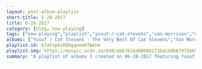 ```yaml
---
layout: post-album-playlist
short-title: 6-28-2017
title: 6-28-2017
category: [blog, now-playing]
tags: ["now-playing","playlist","yusuf-/-cat-stevens","van-morrison","charley-patton","james-brown","wavves","wavves","wavves,-cloud-nothings","cloud-nothings","cloud-nothings"]
albums: ["Yusuf / Cat Stevens - The Very Best Of Cat Stevens","Van Morrison - Blowin' Your Mind!","Charley Patton - Rough Guide To Charley Patton","James Brown - It's A Mother","Wavves - You’re Welcome","Wavves - V","Wavves, Cloud Nothings - No Life for Me","Cloud Nothings - Life Without Sound","Cloud Nothings - Cloud Nothings"]
playlist-id: 67aFop6x6Q6gqxewhTWxhm
playlist-img: https://mosaic.scdn.co/640/ab67616d0000b273bdcddb67975065e17a0cb168ab67616d0000b273dcc7d80ac24734a1d2cde062ab67616d0000b273e33202ec41441204bfcf18a5ab67616d0000b273e7248738c2f7ce3b5584b15d
summary: "A playlist of albums I created on 06-28-2017 featuring Yusuf / Cat Stevens, Van Morrison, Charley Patton, James Brown, Wavves, Wavves, Wavves, Cloud Nothings, Cloud Nothings, and Cloud Nothings"
---
```


